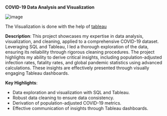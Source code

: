 **COVID-19 Data Analysis and Visualization**

![image](https://github.com/bharawdwajrahul/DataAnalyticsProjects/assets/76405542/70365cb7-f2c6-4cbb-8ac9-eea153467cc8)


The Visualization is done with the help of [tableau](https://public.tableau.com/app/profile/rahul3402/viz/CovidDashboard_16369137740160/Dashboard1)

**Description**:
This project showcases my expertise in data analysis, visualization, and cleaning, applied to a comprehensive COVID-19 dataset. Leveraging SQL and Tableau, I led a thorough exploration of the data, ensuring its reliability through rigorous cleaning procedures. The project highlights my ability to derive critical insights, including population-adjusted infection rates, fatality rates, and global pandemic statistics using advanced calculations. These insights are effectively presented through visually engaging Tableau dashboards.

**Key Highlights**:
- Data exploration and visualization with SQL and Tableau.
- Robust data cleaning to ensure data consistency.
- Derivation of population-adjusted COVID-19 metrics.
- Effective communication of insights through Tableau dashboards.

